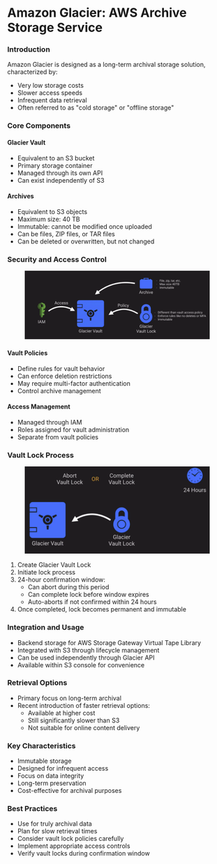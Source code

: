 # Amazon Glacier: AWS Archive Storage Service

### Introduction

Amazon Glacier is designed as a long-term archival storage solution, characterized by:

* Very low storage costs
* Slower access speeds
* Infrequent data retrieval
* Often referred to as "cold storage" or "offline storage"

### Core Components

#### Glacier Vault

* Equivalent to an S3 bucket
* Primary storage container
* Managed through its own API
* Can exist independently of S3

#### Archives

* Equivalent to S3 objects
* Maximum size: 40 TB
* Immutable: cannot be modified once uploaded
* Can be files, ZIP files, or TAR files
* Can be deleted or overwritten, but not changed

### Security and Access Control

<figure><img src="../../../../.gitbook/assets/image (10) (1) (1) (1) (1) (1).png" alt=""><figcaption></figcaption></figure>

#### Vault Policies

* Define rules for vault behavior
* Can enforce deletion restrictions
* May require multi-factor authentication
* Control archive management

#### Access Management

* Managed through IAM
* Roles assigned for vault administration
* Separate from vault policies

### Vault Lock Process

<figure><img src="../../../../.gitbook/assets/image (11) (1) (1) (1) (1) (1).png" alt=""><figcaption></figcaption></figure>

1. Create Glacier Vault Lock
2. Initiate lock process
3. 24-hour confirmation window:
   * Can abort during this period
   * Can complete lock before window expires
   * Auto-aborts if not confirmed within 24 hours
4. Once completed, lock becomes permanent and immutable

### Integration and Usage

* Backend storage for AWS Storage Gateway Virtual Tape Library
* Integrated with S3 through lifecycle management
* Can be used independently through Glacier API
* Available within S3 console for convenience

### Retrieval Options

* Primary focus on long-term archival
* Recent introduction of faster retrieval options:
  * Available at higher cost
  * Still significantly slower than S3
  * Not suitable for online content delivery

### Key Characteristics

* Immutable storage
* Designed for infrequent access
* Focus on data integrity
* Long-term preservation
* Cost-effective for archival purposes

### Best Practices

* Use for truly archival data
* Plan for slow retrieval times
* Consider vault lock policies carefully
* Implement appropriate access controls
* Verify vault locks during confirmation window
